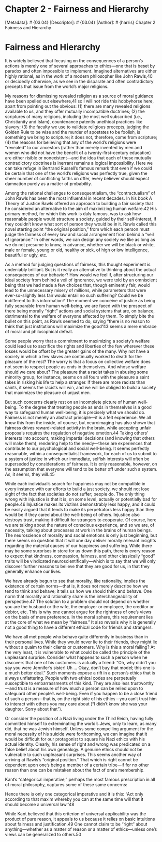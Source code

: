 # Chapter 2 - Fairness and Hierarchy
[Metadata]: # {03.04}
[Descriptor]: # {03.04}
[Author]: # {harris}
Chapter 2
Fairness and Hierarchy
# Fairness and Hierarchy
It is widely believed that focusing on the consequences of a person’s actions
is merely one of several approaches to ethics—one that is beset by paradox and
often impossible to implement. Imagined alternatives are either highly
rational, as in the work of a modern philosopher like John Rawls,40 or
decidedly otherwise, as we see in the disparate and often contradictory
precepts that issue from the world’s major religions.

My reasons for dismissing revealed religion as a source of moral guidance have
been spelled out elsewhere,41 so I will not ride this hobbyhorse here, apart
from pointing out the obvious: (1) there are many revealed religions available
to us, and they offer mutually incompatible doctrines; (2) the scriptures of
many religions, including the most well subscribed (i.e., Christianity and
Islam), countenance patently unethical practices like slavery; (3) the faculty
we use to validate religious precepts, judging the Golden Rule to be wise and
the murder of apostates to be foolish, is something we bring to scripture; it
does not, therefore, come from scripture; (4) the reasons for believing that
any of the world’s religions were “revealed” to our ancestors (rather than
merely invented by men and women who did not have the benefit of a
twenty-first-century education) are either risible or nonexistent—and the idea
that each of these mutually contradictory doctrines is inerrant remains a
logical impossibility. Here we can take refuge in Bertrand Russell’s famous
remark that even if we could be certain that one of the world’s religions was
perfectly true, given the sheer number of conflicting faiths on offer, every
believer should expect damnation purely as a matter of probability.

Among the rational challenges to consequentialism, the “contractualism” of John
Rawls has been the most influential in recent decades. In his book A Theory of
Justice Rawls offered an approach to building a fair society that he considered
an alternative to the aim of maximizing human welfare.42 His primary method,
for which this work is duly famous, was to ask how reasonable people would
structure a society, guided by their self-interest, if they couldn’t know what
sort of person they would be in it. Rawls called this novel starting point “the
original position,” from which each person must judge the fairness of every law
and social arrangement from behind a “veil of ignorance.” In other words, we
can design any society we like as long as we do not presume to know, in
advance, whether we will be black or white, male or female, young or old,
healthy or sick, of high or low intelligence, beautiful or ugly, etc.

As a method for judging questions of fairness, this thought experiment is
undeniably brilliant. But is it really an alternative to thinking about the
actual consequences of our behavior? How would we feel if, after structuring
our ideal society from behind a veil of ignorance, we were told by an
omniscient being that we had made a few choices that, though eminently fair,
would lead to the unnecessary misery of millions, while parameters that were
ever-so-slightly less fair would entail no such suffering? Could we be
indifferent to this information? The moment we conceive of justice as being
fully separable from human well-being, we are faced with the prospect of there
being morally “right” actions and social systems that are, on balance,
detrimental to the welfare of everyone affected by them. To simply bite the
bullet on this point, as Rawls seemed to do, saying “there is no reason to
think that just institutions will maximize the good”43 seems a mere embrace of
moral and philosophical defeat.

Some people worry that a commitment to maximizing a society’s welfare could
lead us to sacrifice the rights and liberties of the few wherever these losses
would be offset by the greater gains of the many. Why not have a society in
which a few slaves are continually worked to death for the pleasure of the
rest? The worry is that a focus on collective welfare does not seem to respect
people as ends in themselves. And whose welfare should we care about? The
pleasure that a racist takes in abusing some minority group, for instance,
seems on all fours with the pleasure a saint takes in risking his life to help
a stranger. If there are more racists than saints, it seems the racists will
win, and we will be obliged to build a society that maximizes the pleasure of
unjust men.

But such concerns clearly rest on an incomplete picture of human well-being. To
the degree that treating people as ends in themselves is a good way to
safeguard human well-being, it is precisely what we should do. Fairness is not
merely an abstract principle—it is a felt experience. We all know this from the
inside, of course, but neuroimaging has also shown that fairness drives
reward-related activity in the brain, while accepting unfair proposals requires
the regulation of negative emotion.44 Taking others’ interests into account,
making impartial decisions (and knowing that others will make them), rendering
help to the needy—these are experiences that contribute to our psychological
and social well-being. It seems perfectly reasonable, within a consequentialist
framework, for each of us to submit to a system of justice in which our
immediate, selfish interests will often be superseded by considerations of
fairness. It is only reasonable, however, on the assumption that everyone will
tend to be better off under such a system. As, it seems, they will.45

While each individual’s search for happiness may not be compatible in every
instance with our efforts to build a just society, we should not lose sight of
the fact that societies do not suffer; people do. The only thing wrong with
injustice is that it is, on some level, actually or potentially bad for
people.46 Injustice makes its victims demonstrably less happy, and it could be
easily argued that it tends to make its perpetrators less happy than they would
be if they cared about the well-being of others. Injustice also destroys trust,
making it difficult for strangers to cooperate. Of course, here we are talking
about the nature of conscious experience, and so we are, of necessity, talking
about processes at work in the brains of human beings. The neuroscience of
morality and social emotions is only just beginning, but there seems no
question that it will one day deliver morally relevant insights regarding the
material causes of our happiness and suffering. While there may be some
surprises in store for us down this path, there is every reason to expect that
kindness, compassion, fairness, and other classically “good” traits will be
vindicated neuroscientifically—which is to say that we will only discover
further reasons to believe that they are good for us, in that they generally
enhance our lives.


We have already begun to see that morality, like rationality, implies the
existence of certain norms—that is, it does not merely describe how we tend to
think and behave; it tells us how we should think and behave. One norm that
morality and rationality share is the interchangeability of perspective.47 The
solution to a problem should not depend on whether you are the husband or the
wife, the employer or employee, the creditor or debtor, etc. This is why one
cannot argue for the rightness of one’s views on the basis of mere preference.
In the moral sphere, this requirement lies at the core of what we mean by
“fairness.” It also reveals why it is generally not a good thing to have a
different ethical code for friends and strangers.

We have all met people who behave quite differently in business than in their
personal lives. While they would never lie to their friends, they might lie
without a qualm to their clients or customers. Why is this a moral failing? At
the very least, it is vulnerable to what could be called the principle of the
unpleasant surprise. Consider what happens to such a person when he discovers
that one of his customers is actually a friend: “Oh, why didn’t you say you
were Jennifer’s sister! Uh … Okay, don’t buy that model; this one is a much
better deal.” Such moments expose a rift in a person’s ethics that is always
unflattering. People with two ethical codes are perpetually susceptible to
embarrassments of this kind. They are also less trustworthy—and trust is a
measure of how much a person can be relied upon to safeguard other people’s
well-being. Even if you happen to be a close friend of such a person—that is,
on the right side of his ethics—you can’t trust him to interact with others you
may care about (“I didn’t know she was your daughter. Sorry about that”).

Or consider the position of a Nazi living under the Third Reich, having fully
committed himself to exterminating the world’s Jews, only to learn, as many
did, that he was Jewish himself. Unless some compelling argument for the moral
necessity of his suicide were forthcoming, we can imagine that it would be
difficult for our protagonist to square his Nazi ethics with his actual
identity. Clearly, his sense of right and wrong was predicated on a false
belief about his own genealogy. A genuine ethics should not be vulnerable to
such unpleasant surprises. This seems another way of arriving at Rawls’s
“original position.” That which is right cannot be dependent upon one’s being a
member of a certain tribe—if for no other reason than one can be mistaken about
the fact of one’s membership.

Kant’s “categorical imperative,” perhaps the most famous prescription in all of
moral philosophy, captures some of these same concerns:



Hence there is only one categorical imperative and it is this: “Act only
according to that maxim whereby you can at the same time will that it should
become a universal law.”48




While Kant believed that this criterion of universal applicability was the
product of pure reason, it appeals to us because it relies on basic intuitions
about fairness and justification.49 One cannot claim to be “right” about
anything—whether as a matter of reason or a matter of ethics—unless one’s views
can be generalized to others.50

